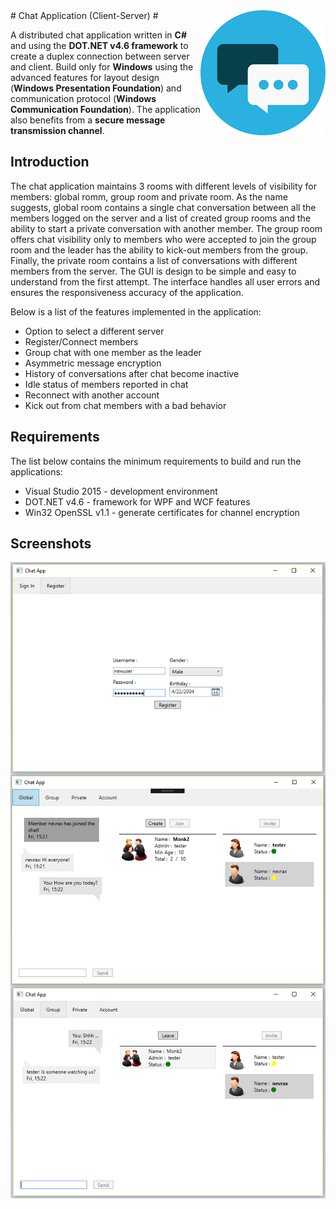 <img src="project-logo.png" align="right" />
# Chat Application (Client-Server) #

A distributed chat application written in **C#** and using the **DOT.NET v4.6 framework** to create a duplex connection between server and client. Build only for **Windows** using the advanced features for layout design (**Windows Presentation Foundation**) and communication protocol (**Windows Communication Foundation**). The application also benefits from a **secure message transmission channel**. 

## Introduction

The chat application maintains 3 rooms with different levels of visibility for members: global romm, group room and private room. As the name suggests, global room contains a single chat conversation between all the members logged on the server and a list of created group rooms and the ability to start a private conversation with another member. The group room offers chat visibility only to members who were accepted to join the group room and the leader has the ability to kick-out members from the group. Finally, the private room contains a list of conversations with different members from the server. The GUI is design to be simple and easy to understand from the first attempt. The interface handles all user errors and ensures the responsiveness accuracy of the application. 

Below is a list of the features implemented in the application:

- Option to select a different server
- Register/Connect members
- Group chat with one member as the leader
- Asymmetric message encryption
- History of conversations after chat become inactive
- Idle status of members reported in chat
- Reconnect with another account
- Kick out from chat members with a bad behavior

## Requirements

The list below contains the minimum requirements to build and run the applications:

- Visual Studio 2015 - development environment
- DOT.NET v4.6 - framework for WPF and WCF features
- Win32 OpenSSL v1.1 - generate certificates for channel encryption

## Screenshots

<img src="screenshot-1.png" align="right" />

<img src="screenshot-2.png" align="right" />

<img src="screenshot-3.png" align="right" />
